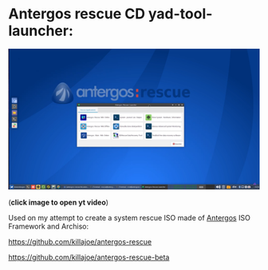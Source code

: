 # Antergos rescue CD yad-tool-launcher:

[![welcome-a_r-screenshot-video youtube](https://raw.githubusercontent.com/killajoe/welcome-a_r/refs/heads/main/welcome-a_r-screenshot.png)](https://www.youtube.com/watch?v=3i_Db6WEFU0?si=WUhjwL10mnIBY3nn)

(**click image to open yt video**)

Used on my attempt to create a system rescue ISO made of [Antergos](https://en.wikipedia.org/wiki/Antergos) ISO Framework and Archiso:

https://github.com/killajoe/antergos-rescue

https://github.com/killajoe/antergos-rescue-beta
